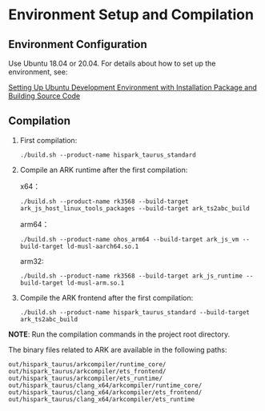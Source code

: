 # Environment Setup and Compilation

## Environment Configuration

Use Ubuntu 18.04 or 20.04. For details about how to set up the environment, see:

[Setting Up Ubuntu Development Environment with Installation Package and Building Source Code](https://developer.huawei.com/consumer/cn/training/course/video/C101639988048536240)

## Compilation

1.  First compilation:

    ```
    ./build.sh --product-name hispark_taurus_standard
    ```

2.  Compile an ARK runtime after the first compilation:

    x64：
	```
    ./build.sh --product-name rk3568 --build-target ark_js_host_linux_tools_packages --build-target ark_ts2abc_build
    ```

	arm64：
	```
	./build.sh --product-name ohos_arm64 --build-target ark_js_vm --build-target ld-musl-aarch64.so.1
	```

	arm32:
	```
	./build.sh --product-name rk3568 --build-target ark_js_runtime --build-target ld-musl-arm.so.1
	```

3.  Compile the ARK frontend after the first compilation:

    ```
    ./build.sh --product-name hispark_taurus_standard --build-target ark_ts2abc_build
    ```

**NOTE**:  Run the compilation commands in the project root directory.

The binary files related to ARK are available in the following paths:

```
out/hispark_taurus/arkcompiler/runtime_core/
out/hispark_taurus/arkcompiler/ets_frontend/
out/hispark_taurus/arkcompiler/ets_runtime/
out/hispark_taurus/clang_x64/arkcompiler/runtime_core/
out/hispark_taurus/clang_x64/arkcompiler/ets_frontend/
out/hispark_taurus/clang_x64/arkcompiler/ets_runtime
```
